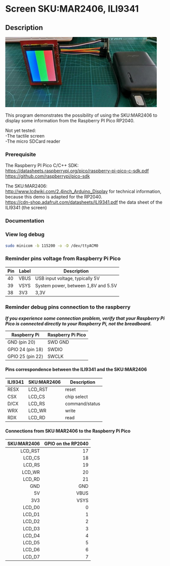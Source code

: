 # Screen SKU:MAR2406, ILI9341

## Description

![Proof of concept](ILI9341.jpg)

This program demonstrates the possibility of using the SKU:MAR2406 to display some information from
the Raspberry PI Pico RP2040.  

Not yet tested:  
-The tactile screen  
-The micro SDCard reader


### Prerequisite

The Raspberry PI Pico C/C++ SDK:  
<https://datasheets.raspberrypi.org/pico/raspberry-pi-pico-c-sdk.pdf>  
<https://github.com/raspberrypi/pico-sdk>

The SKU:MAR2406:  
<http://www.lcdwiki.com/2.4inch_Arduino_Display> for technical information, because this demo is adapted for the RP2040.  
<https://cdn-shop.adafruit.com/datasheets/ILI9341.pdf> the data sheet of the ILI9341 (the screen)

### Documentation

### View log debug

```bash
sudo minicom -b 115200 -o -D /dev/ttyACM0
```

### Reminder pins voltage from Raspberry Pi Pico

| Pin | Label | Description                         |
|-----|-------|-------------------------------------|
| 40  | VBUS  | USB input voltage, typically 5V     |
| 39  | VSYS  | System power, between 1,8V and 5.5V |
| 38  |  3V3  | 3,3V                                |

### Reminder debug pins connection to the raspberry

***If you experience some connection problem, verify that your Raspberry Pi Pico is connected directly to your Raspberry Pi, not the breadboard.***

| Raspberry Pi     | Raspberry Pi Pico |
|------------------|-------------------|
| GND (pin 20)     | SWD GND           |
| GPIO 24 (pin 18) | SWDIO             |
| GPIO 25 (pin 22) | SWCLK             |

#### Pins correspondence between the ILI9341 and the SKU:MAR2406

| ILI9341     | SKU:MAR2406| Description    |
|-------------|------------|----------------|
|    RESX     | LCD_RST    | reset          |
|    CSX      | LCD_CS     | chip select    |
|    D/CX     | LCD_RS     | command/status |
|    WRX      | LCD_WR     | write          |
|    RDX      | LCD_RD     | read           |

#### Connections from SKU:MAR2406 to the Raspberry Pi Pico

| SKU:MAR2406      | GPIO on the RP2040 |
|-----------------:|-------------------:|
|  LCD_RST         |  17                |
|  LCD_CS          |  18                |
|  LCD_RS          |  19                |
|  LCD_WR          |  20                |
|  LCD_RD          |  21                |
|  GND             | GND                |  
|  5V              | VBUS               |
|  3V3             | VSYS               |
|  LCD_D0          |   0                |
|  LCD_D1          |   1                |
|  LCD_D2          |   2                |
|  LCD_D3          |   3                |
|  LCD_D4          |   4                |
|  LCD_D5          |   5                |
|  LCD_D6          |   6                |
|  LCD_D7          |   7                |
